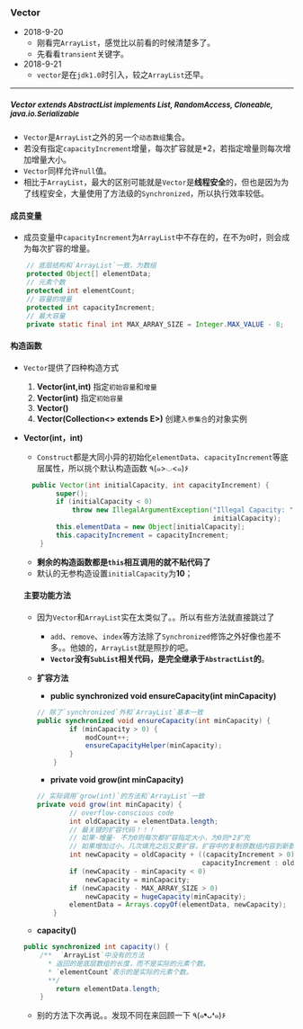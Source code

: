 ### Vector

- 2018-9-20
  - 刚看完`ArrayList`，感觉比以前看的时候清楚多了。
  - 先看看`transient`关键字。
- 2018-9-21
  - `vector`是在`jdk1.0`时引入，较之`ArrayList`还早。

---



##### Vector <font size=2>extends AbstractList<E> implements List<E>, RandomAccess, Cloneable, java.io.Serializable </font>

- `Vector`是`ArrayList`之外的另一个`动态数组`集合。
- 若没有指定`capacityIncrement`增量，每次扩容就是*2，若指定增量则每次增加增量大小。
- `Vector`同样允许`null`值。
- 相比于`ArrayList`，最大的区别可能就是`Vector`是**线程安全**的，但也是因为为了线程安全，大量使用了方法级的`Synchronized`，所以执行效率较低。





#### 成员变量

- 成员变量中`capacityIncrement`为`ArrayList`中不存在的，在不为`0`时，则会成为每次扩容的增量。

```java
	// 底层结构和`ArrayList`一致，为数组
    protected Object[] elementData;
	// 元素个数
    protected int elementCount;
	// 容量的增量
    protected int capacityIncrement;
	// 最大容量
	private static final int MAX_ARRAY_SIZE = Integer.MAX_VALUE - 8;
```



#### 构造函数

- `Vector`提供了四种构造方式

  1. **Vector(int,int)**	指定`初始容量`和`增量`
  2. **Vector(int)**           指定`初始容量`
  3. **Vector()**
  4. **Vector(Collection<> extends E>)**        创建`入参集合`的对象实例

- **Vector(int，int)**

  - `Construct`都是大同小异的初始化`elementData`、`capacityIncrement`等底层属性，所以挑个默认构造函数   ٩(๑>◡<๑)۶ 

  ```java
    public Vector(int initialCapacity, int capacityIncrement) {
          super();
          if (initialCapacity < 0)
              throw new IllegalArgumentException("Illegal Capacity: "+
                                                 initialCapacity);
          this.elementData = new Object[initialCapacity];
          this.capacityIncrement = capacityIncrement;
      }
  ```

  - **剩余的构造函数都是`this`相互调用的就不贴代码了**
  - 默认的无参构造设置`initialCapacity`为**10**；



  #### 主要功能方法

  - 因为`Vector`和`ArrayList`实在太类似了。。所以有些方法就直接跳过了

    - `add`、`remove`、`index`等方法除了`Synchronized`修饰之外好像也差不多。。他娘的，`ArrayList`就是照抄的吧。
    - **`Vector`没有`SubList`相关代码，是完全继承于`AbstractList`的**。

  - **扩容方法**

    - **public synchronized void ensureCapacity(int minCapacity)**

    ```java
    // 除了`synchronized`外和`ArrayList`基本一致
    public synchronized void ensureCapacity(int minCapacity) {
            if (minCapacity > 0) {
                modCount++;
                ensureCapacityHelper(minCapacity);
            }
        }
    ```

    - **private void grow(int minCapacity)**

    ```java
    // 实际调用`grow(int)`的方法和`ArrayList`一致
    private void grow(int minCapacity) {
            // overflow-conscious code
            int oldCapacity = elementData.length;
        	// 最关键的扩容代码！！！
        	// 如果·增量· 不为0则每次都扩容指定大小，为0则*2扩充
        	// 如果增加过小，几次填充之后又要扩容，扩容中的复制原数组内容到新数组实在是很费时间
            int newCapacity = oldCapacity + ((capacityIncrement > 0) ?
                                             capacityIncrement : oldCapacity);
            if (newCapacity - minCapacity < 0)
                newCapacity = minCapacity;
            if (newCapacity - MAX_ARRAY_SIZE > 0)
                newCapacity = hugeCapacity(minCapacity);
            elementData = Arrays.copyOf(elementData, newCapacity);
        }
    ```



  - **capacity()**

  ```java
  public synchronized int capacity() {
      /**  `ArrayList`中没有的方法
        * 返回的是底层数组的长度，而不是实际的元素个数。
        * `elementCount`表示的是实际的元素个数。
        **/
          return elementData.length;
      }
  ```



  - 别的方法下次再说。。发现不同在来回顾一下   ٩(๑❛ᴗ❛๑)۶


